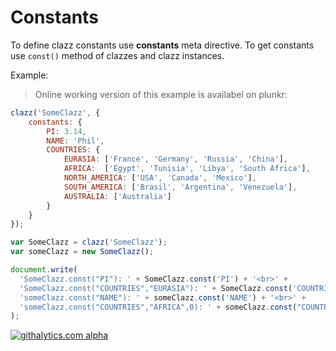Constants
=========

To define clazz constants use **constants** meta directive. To get constants use `const()` method of clazzes and clazz
instances.

Example:

> Online working version of this example is availabel on plunkr: 

```js
clazz('SomeClazz', {
    constants: {
        PI: 3.14,
        NAME: 'Phil',
        COUNTRIES: {
            EURASIA: ['France', 'Germany', 'Russia', 'China'],
            AFRICA:  ['Egypt', 'Tunisia', 'Libya', 'South Africa'],
            NORTH_AMERICA: ['USA', 'Canada', 'Mexico'],
            SOUTH_AMERICA: ['Brasil', 'Argentina', 'Venezuela'],
            AUSTRALIA: ['Australia']
        }
    }
});

var SomeClazz = clazz('SomeClazz');
var someClazz = new SomeClazz();

document.write(
  'SomeClazz.const("PI"): ' + SomeClazz.const('PI') + '<br>' +
  'SomeClazz.const("COUNTRIES","EURASIA"): ' + SomeClazz.const('COUNTRIES','EURASIA').join(', ') + '<br>' +
  'someClazz.const("NAME"): ' + someClazz.const('NAME') + '<br>' +
  'someClazz.const("COUNTRIES","AFRICA",0): ' + someClazz.const("COUNTRIES","AFRICA",0) + '<br>' 
);
```

[![githalytics.com alpha](https://cruel-carlota.pagodabox.com/69e8347d86cc19bd3091ac015a5d8e7a "githalytics.com")](http://githalytics.com/alexpods/clazzjs)
